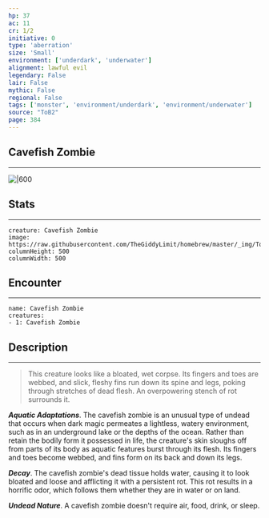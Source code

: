 ```yaml
---
hp: 37
ac: 11
cr: 1/2
initiative: 0
type: 'aberration'    
size: 'Small'
environment: ['underdark', 'underwater']
alignment: lawful evil
legendary: False
lair: False
mythic: False
regional: False
tags: ['monster', 'environment/underdark', 'environment/underwater']
source: "ToB2"
page: 384
---
```


## Cavefish Zombie
---

![|600](https://raw.githubusercontent.com/TheGiddyLimit/homebrew/master/_img/ToB2/creature/Cavefish%20Zombie.webp)

## Stats
---

```statblock
creature: Cavefish Zombie
image: https://raw.githubusercontent.com/TheGiddyLimit/homebrew/master/_img/ToB2/creature/token/Cavefish%20Zombie%20%28Token%29.png
columnHeight: 500
columnWidth: 500
```

## Encounter
---

```encounter-table
name: Cavefish Zombie
creatures:
- 1: Cavefish Zombie
```

## Description
---
>This creature looks like a bloated, wet corpse. Its fingers and toes are webbed, and slick, fleshy fins run down its spine and legs, poking through stretches of dead flesh. An overpowering stench of rot surrounds it.

**_Aquatic Adaptations_**. The cavefish zombie is an unusual type of undead that occurs when dark magic permeates a lightless, watery environment, such as in an underground lake or the depths of the ocean. Rather than retain the bodily form it possessed in life, the creature's skin sloughs off from parts of its body as aquatic features burst through its flesh. Its fingers and toes become webbed, and fins form on its back and down its legs.

**_Decay_**. The cavefish zombie's dead tissue holds water, causing it to look bloated and loose and afflicting it with a persistent rot. This rot results in a horrific odor, which follows them whether they are in water or on land.

**_Undead Nature_**. A cavefish zombie doesn't require air, food, drink, or sleep.






